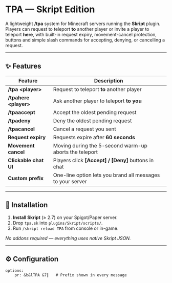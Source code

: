 # TPA — Skript Edition

A lightweight **/tpa** system for Minecraft servers running the **Skript** plugin.  
Players can request to teleport **to** another player or invite a player to teleport **here**, with built-in request expiry, movement-cancel protection, buttons and simple slash commands for accepting, denying, or cancelling a request.

---

## ✨ Features

| Feature                | Description                                                    |
|------------------------|----------------------------------------------------------------|
| **/tpa \<player\>**    | Request to teleport **to** another player                      |
| **/tpahere \<player\>**| Ask another player to teleport **to you**                      |
| **/tpaaccept**         | Accept the oldest pending request                              |
| **/tpadeny**           | Deny the oldest pending request                                |
| **/tpacancel**         | Cancel a request you sent                                      |
| **Request expiry**     | Requests expire after **60 seconds**                           |
| **Movement cancel**    | Moving during the 5-second warm-up aborts the teleport         |
| **Clickable chat UI**  | Players click **[Accept] / [Deny]** buttons in chat            |
| **Custom prefix**      | One-line option lets you brand all messages to your server     |

---

## 📂 Installation

1. **Install Skript** (≥ 2.7) on your Spigot/Paper server.  
2. Drop `tpa.sk` into `plugins/Skript/scripts/`.  
3. Run `/skript reload TPA` from console or in-game.

_No addons required — everything uses native Skript JSON._

---

## ⚙️ Configuration

```skript
options:
    pr: &b&lTPA &7┃   # Prefix shown in every message
